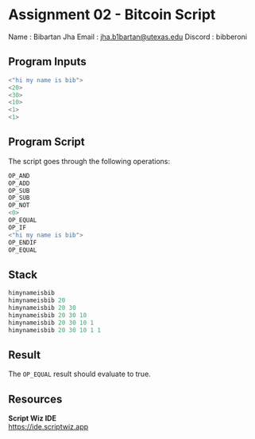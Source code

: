 # Assignment 02 - Bitcoin Script

Name    : Bibartan Jha
Email   : jha.b1bartan@utexas.edu
Discord : bibberoni

## Program Inputs
```python
<"hi my name is bib">
<20>
<30>
<10>
<1>
<1>
```

## Program Script

The script goes through the following operations:

```python
OP_AND
OP_ADD
OP_SUB
OP_SUB
OP_NOT
<0>
OP_EQUAL
OP_IF 
<"hi my name is bib"> 
OP_ENDIF
OP_EQUAL
```

## Stack
```python
himynameisbib
himynameisbib 20
himynameisbib 20 30
himynameisbib 20 30 10
himynameisbib 20 30 10 1
himynameisbib 20 30 10 1 1
```

## Result

The `OP_EQUAL` result should evaluate to true.

## Resources

**Script Wiz IDE**  
https://ide.scriptwiz.app
